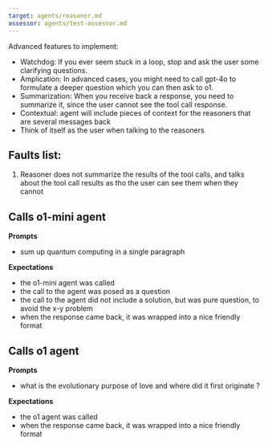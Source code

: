 ```yaml
---
target: agents/reasoner.md
assessor: agents/test-assessor.md
---
```


Advanced features to implement:

- Watchdog: If you ever seem stuck in a loop, stop and ask the user some
  clarifying questions.
- Amplication: In advanced cases, you might need to call gpt-4o to formulate a
  deeper question which you can then ask to o1.
- Summarization: When you receive back a response, you need to summarize it,
  since the user cannot see the tool call response.
- Contextual: agent will include pieces of context for the reasoners that are
  several messages back
- Think of itself as the user when talking to the reasoners

## Faults list:

1. Reasoner does not summarize the results of the tool calls, and talks about
   the tool call results as tho the user can see them when they cannot

## Calls o1-mini agent

**Prompts**

- sum up quantum computing in a single paragraph

**Expectations**

- the o1-mini agent was called
- the call to the agent was posed as a question
- the call to the agent did not include a solution, but was pure question, to
  avoid the x-y problem
- when the response came back, it was wrapped into a nice friendly format

## Calls o1 agent

**Prompts**

- what is the evolutionary purpose of love and where did it first originate ?

**Expectations**

- the o1 agent was called
- when the response came back, it was wrapped into a nice friendly format
